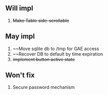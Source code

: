 ## Will impl
1. ~~Make Table side-scrollable~~

## May impl
1. ~~Move sqlite db to /tmp for GAE access
2. ~~Recover DB to default by time expiration
3. ~~implement button active state~~

## Won't fix
1. Secure password mechanism

